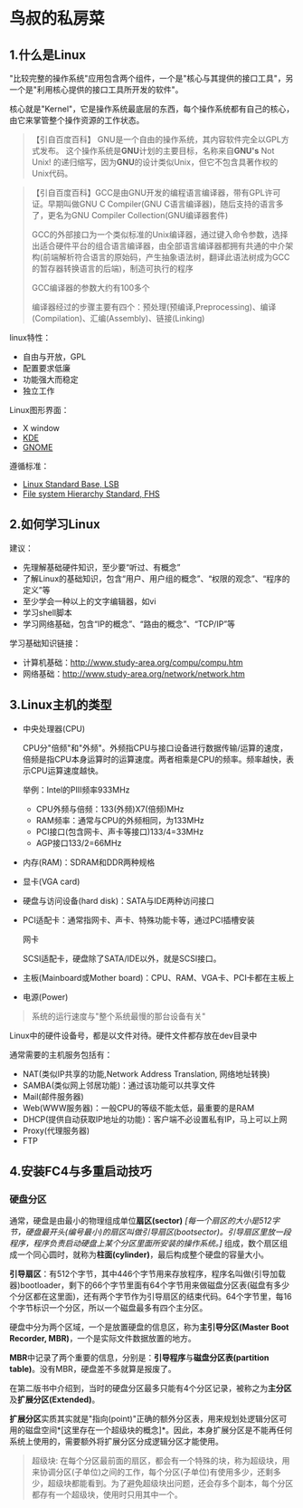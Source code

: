 # 鸟叔的私房菜

## 1.什么是Linux

"比较完整的操作系统"应用包含两个组件，一个是"核心与其提供的接口工具"，另一个是"利用核心提供的接口工具所开发的软件"。

核心就是"Kernel"，它是操作系统最底层的东西，每个操作系统都有自己的核心，由它来掌管整个操作资源的工作状态。

> 【引自百度百科】 GNU是一个自由的操作系统，其内容软件完全以GPL方式发布。 这个操作系统是**GNU**计划的主要目标，名称来自**GNU's** Not Unix! 的递归缩写，因为**GNU**的设计类似Unix，但它不包含具著作权的Unix代码。

> 【引自百度百科】GCC是由GNU开发的编程语言编译器，带有GPL许可证。早期叫做GNU C Compiler(GNU C语言编译器)，随后支持的语言多了，更名为GNU Compiler Collection(GNU编译器套件)
>
> GCC的外部接口为一个类似标准的Unix编译器，通过键入命令参数，选择出适合硬件平台的组合语言编译器，由全部语言编译器都拥有共通的中介架构(前端解析符合语言的原始码，产生抽象语法树，翻译此语法树成为GCC的暂存器转换语言的后端)，制造可执行的程序
>
> GCC编译器的参数大约有100多个
>
> 编译器经过的步骤主要有四个：预处理(预编译,Preprocessing)、编译(Compilation)、汇编(Assembly)、链接(Linking)

linux特性：

- 自由与开放，GPL
- 配置要求低廉
- 功能强大而稳定
- 独立工作

Linux图形界面：

- X window
- [KDE](https://www.kde.org/)
- [GNOME](http://www.gnome.org/)

遵循标准：

- [Linux Standard Base, LSB](http://www.linuxbase.org/)
- [File system Hierarchy Standard, FHS](http://www.pathname.com/fhs/)

## 2.如何学习Linux

建议：

- 先理解基础硬件知识，至少要“听过、有概念”
- 了解Linux的基础知识，包含“用户、用户组的概念”、“权限的观念”、“程序的定义”等
- 至少学会一种以上的文字编辑器，如vi
- 学习shell脚本
- 学习网络基础，包含“IP的概念”、“路由的概念”、“TCP/IP”等

学习基础知识链接：

- 计算机基础：http://www.study-area.org/compu/compu.htm
- 网络基础：http://www.study-area.org/network/network.htm

## 3.Linux主机的类型

- 中央处理器(CPU)

  CPU分"倍频"和"外频"。外频指CPU与接口设备进行数据传输/运算的速度，倍频是指CPU本身运算时的运算速度。两者相乘是CPU的频率。频率越快，表示CPU运算速度越快。

  举例：Intel的PIII频率933MHz

  - CPU外频与倍频：133(外频)X7(倍频)MHz
  - RAM频率：通常与CPU的外频相同，为133MHz
  - PCI接口(包含网卡、声卡等接口)133/4=33MHz
  - AGP接口133/2=66MHz

- 内存(RAM)：SDRAM和DDR两种规格

- 显卡(VGA card)

- 硬盘与访问设备(hard disk)：SATA与IDE两种访问接口

- PCI适配卡：通常指网卡、声卡、特殊功能卡等，通过PCI插槽安装

  网卡

  SCSI适配卡，硬盘除了SATA/IDE以外，就是SCSI接口。

- 主板(Mainboard或Mother board)：CPU、RAM、VGA卡、PCI卡都在主板上

- 电源(Power)

> 系统的运行速度与"整个系统最慢的那台设备有关"

Linux中的硬件设备号，都是以文件对待。硬件文件都存放在dev目录中

通常需要的主机服务包括有：

- NAT(类似IP共享的功能,Network Address Translation, 网络地址转换)
- SAMBA(类似网上邻居功能)：通过该功能可以共享文件
- Mail(邮件服务器)
- Web(WWW服务器)：一般CPU的等级不能太低，最重要的是RAM
- DHCP(提供自动获取IP地址的功能)：客户端不必设置私有IP，马上可以上网
- Proxy(代理服务器)
- FTP

## 4.安装FC4与多重启动技巧

### 硬盘分区

通常，硬盘是由最小的物理组成单位**扇区(sector)** *[每一个扇区的大小是512字节，硬盘最开头(编号最小)的扇区叫做引导扇区(bootsector)。引导扇区里放一段程序，程序负责启动硬盘上某个分区里面所安装的操作系统。]* 组成，数个扇区组成一个同心圆时，就称为**柱面(cylinder)**，最后构成整个硬盘的容量大小。

**引导扇区**：有512个字节，其中446个字节用来存放程序，程序名叫做(引导加载器)bootloader，剩下的66个字节里面有64个字节用来做磁盘分区表(磁盘有多少个分区都在这里面)，还有两个字节作为引导扇区的结束代码。64个字节里，每16个字节标识一个分区，所以一个磁盘最多有四个主分区。

硬盘中分为两个区域，一个是放置硬盘的信息区，称为**主引导分区(Master Boot Recorder, MBR)**，一个是实际文件数据放置的地方。

**MBR**中记录了两个重要的信息，分别是：**引导程序**与**磁盘分区表(partition table)**。没有MBR，硬盘差不多就算是报废了。

在第二版书中介绍到，当时的硬盘分区最多只能有4个分区记录，被称之为**主分区**及**扩展分区(Extended)**。

**扩展分区**实质其实就是"指向(point)"正确的额外分区表，用来规划处逻辑分区可用的磁盘空间*[这里存在一个超级块的概念]*。因此，本身扩展分区是不能再任何系统上使用的，需要额外将扩展分区分成逻辑分区才能使用。

>  超级块: 在每个分区最前面的扇区，都会有一个特殊的块，称为超级块，用来协调分区(子单位)之间的工作，每个分区(子单位)有使用多少，还剩多少，超级块都能看到。为了避免超级块出问题，还会存多个副本，每个分区都存有一个超级块，使用时只用其中一个。